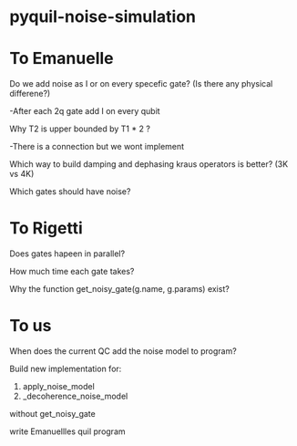 # pyquil-noise-simulation

# To Emanuelle

Do we add noise as I or on every specefic gate? (Is there any physical differene?)

-After each 2q gate add I on every qubit 

Why T2 is upper bounded by T1 * 2 ?

-There is a connection but we wont implement

Which way to build damping and dephasing kraus operators is better? (3K vs 4K)

Which gates should have noise?

# To Rigetti

Does gates hapeen in parallel?

How much time each gate takes?

Why the function get_noisy_gate(g.name, g.params) exist?

# To us

When does the current QC add the noise model to program?

Build new implementation for:
1. apply_noise_model
2. _decoherence_noise_model

without get_noisy_gate

write Emanuellles quil program